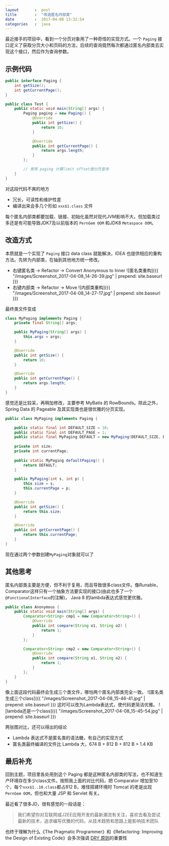 ```yaml
---
layout       :  post
title        :  "改造匿名内部类"
date         :  2017-04-08 13:32:54
categories   :  java
---
```


最近接手的项目中，看到一个分页对象用了一种奇怪的实现方式。一个 `Paging` 接口定义了获取分页大小和页码的方法，后续的查询竟然每次都通过匿名内部类去实现这个接口，然后作为查询参数。

示例代码
----------
```java
public interface Paging {
    int getSize();
    int getCurrentPage();
}

public class Test {
    public static void main(String[] args) {
        Paging paging = new Paging() {
            @Override
            public int getSize() {
                return 10;
            }

            @Override
            public int getCurrentPage() {
                return args.length;
            }
        };

        // 使用 paging 计算limit offset做分页查询
    }
}
```
对这段代码不爽的地方

* 冗长，可读性和维护性差
* 编译出来会多几个形如 `xxx$1.class` 文件

每个匿名内部类都要加载、链接、初始化虽然对现代JVM影响不大，但加载类过多还是有可能导致JDK7及以前版本的 `PernGem OOM` 和JDK8 `Metaspace OOM`。

改造方式
----------
本质就是一个实现了 `Paging` 接口 data class 就能解决，IDEA 也提供相应的重构方法。先转为内部类，在抽到其他地方统一修改。

* 右键匿名类 -> Refactor -> Convert Anonymous to Inner
![匿名类重构]({{ "/images/Screenshot_2017-04-08_14-26-39.jpg" | prepend: site.baseurl }})
* 右键内部类 -> Refactor -> Move
![内部类重构]({{ "/images/Screenshot_2017-04-08_14-27-17.jpg" | prepend: site.baseurl }})

最终类文件变成
```java
class MyPaging implements Paging {
    private final String[] args;

    public MyPaging(String[] args) {
        this.args = args;
    }

    @Override
    public int getSize() {
        return 10;
    }

    @Override
    public int getCurrentPage() {
        return args.length;
    }
}
```
感觉还是比较呆，再稍加修改，主要参考 MyBatis 的 RowBounds。除此之外，Spring Data 的 Pageable 及其实现类也是很优雅的分页实现。
```java
public class MyPaging implements Paging {

    public static final int DEFAULT_SIZE = 10;
    public static final int DEFAULT_PAGE = 1;
    public static final MyPaging DEFAULT = new MyPaging(DEFAULT_SIZE, DEFAULT_PAGE);
    
    private int size;
    private int currentPage;
    
    public static MyPaging defaultPaging() {
        return DEFAULT;
    }

    public MyPaging(int s, int p) {
        this.size = s;
        this.currentPage = p;
    }

    @Override
    public int getSize() {
        return this.size;
    }

    @Override
    public int getCurrentPage() {
        return this.currentPage;
    }
}
```
现在通过两个参数创建`MyPaging`对象就可以了

其他思考
----------
匿名内部类主要是方便，但不利于复用，而且导致很多class文件。像Runable，Comparator这样只有一个抽象方法要实现的接口(由此也多了一个`@FunctionalInterface`的注解)， Java 8 的lambda表达式感觉更优雅。

```java
public class Anonymous {
    public static void main(String[] args) {
        Comparator<String> cmp1 = new Comparator<String>() {
            @Override
            public int compare(String o1, String o2) {
                return 1;
            }
        };

        Comparator<String> cmp2 = new Comparator<String>() {
            @Override
            public int compare(String o1, String o2) {
                return 1;
            }
        };
    }
}
```

像上面这段代码最终会生成三个类文件，哪怕两个匿名内部类完全一致。
![匿名类生成三个class]({{ "/images/Screenshot_2017-04-08_15-46-41.jpg" | prepend: site.baseurl }})
这时可以改为Lambda表达式，使代码更简洁优雅。
![lambda还是一个class]({{ "/images/Screenshot_2017-04-08_15-45-54.jpg" | prepend: site.baseurl }})

两张图对比，还可以得出的结论

* Lambda 表达式不是匿名类的语法糖，有自己的实现方式
* 匿名类最终编译的文件比 Lambda 大，674 B + 812 B + 812 B > 1.4 KB

最后补充
----------
回到主题，项目里各处用到这个 Paging 都是这种匿名内部类的写法，也不知道生产环境存在多少class文件。按照我上面的对比代码，把 Comparator 增加至10个，每个`xxx$1..10.class`都占812 B，难怪搭建环境时 Tomcat 的老是出现 `PernGem OOM`，但也和大量 JSP 和 Servlet 有关。

最近看了很多JD，很有感觉的一段话是：
>我们希望你对互联网或J2EE应用开发的最新潮流有关注，喜欢去看及尝试最新的技术，追求编写优雅的代码，从技术趋势和思路上能影响技术团队

也终于理解为什么《The Pragmatic Programmer》和《Refactoring: Improving the Design of Existing Code》会多次强调 [DRY 原则](https://en.wikipedia.org/wiki/Don%27t_repeat_yourself)的重要性
